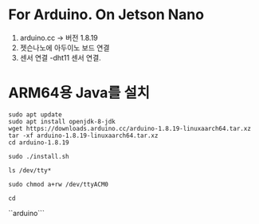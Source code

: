 #  For Arduino. On Jetson Nano

1. arduino.cc   ->  버전 1.8.19
2. 젯슨나노에 아두이노 보드 연결
3. 센서 연결 -dht11 센서 연결. 

# ARM64용 Java를 설치
```
sudo apt update
sudo apt install openjdk-8-jdk
wget https://downloads.arduino.cc/arduino-1.8.19-linuxaarch64.tar.xz
tar -xf arduino-1.8.19-linuxaarch64.tar.xz
cd arduino-1.8.19
```

```sudo ./install.sh```

```ls /dev/tty*```

```sudo chmod a+rw /dev/ttyACM0  ```

``cd ``

``arduino```
